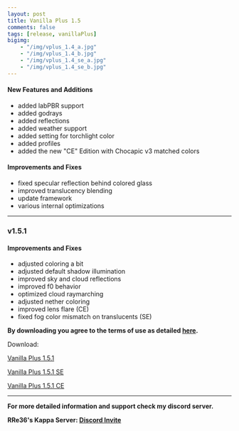 ```yaml
---
layout: post
title: Vanilla Plus 1.5
comments: false
tags: [release, vanillaPlus]
bigimg: 
    - "/img/vplus_1.4_a.jpg"
    - "/img/vplus_1.4_b.jpg"
    - "/img/vplus_1.4_se_a.jpg"
    - "/img/vplus_1.4_se_b.jpg"
---
```


#### New Features and Additions

* added labPBR support
* added godrays
* added reflections
* added weather support
* added setting for torchlight color
* added profiles
* added the new "CE" Edition with Chocapic v3 matched colors

#### Improvements and Fixes

* fixed specular reflection behind colored glass
* improved translucency blending
* update framework
* various internal optimizations

***

### v1.5.1

#### Improvements and Fixes

* adjusted coloring a bit
* adjusted default shadow illumination
* improved sky and cloud reflections
* improved f0 behavior
* optimized cloud raymarching
* adjusted nether coloring
* improved lens flare (CE)
* fixed fog color mismatch on translucents (SE)

**By downloading you agree to the terms of use as detailed [here](https://rre36.github.io/glProjectsWeb/license/).**

Download:

[Vanilla Plus 1.5.1](https://github.com/rre36/vplus_web/releases/download/v1.5.1/VPlus_v1.5.1.zip)

[Vanilla Plus 1.5.1 SE](https://github.com/rre36/vplus_web/releases/download/v1.5.1/VPlus_v1.5.1b_SE.zip)

[Vanilla Plus 1.5.1 CE](https://github.com/rre36/vplus_web/releases/download/v1.5.1/VPlus_v1.5.1_CE.zip)

***

**For more detailed information and support check my discord server.**

**RRe36's Kappa Server: [Discord Invite](https://discord.gg/y5xzQ6H)**